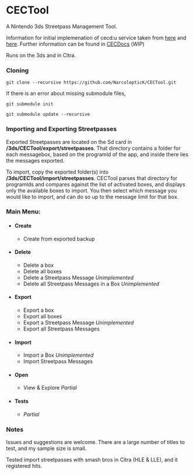 # CECTool
A Nintendo 3ds Streetpass Management Tool.

Information for initial implemenation of cecd:u service taken from [here](https://www.3dbrew.org/wiki/CECD_Services) and [here](https://gist.github.com/wwylele/29a8caa6f5e5a7d88a00bedae90472ed). Further information can be found in [CECDocs](https://github.com/NarcolepticK/CECDocs) (*WIP*)

Runs on the 3ds and in Citra.

### Cloning
`git clone --recursive https://github.com/NarcolepticK/CECTool.git`

If there is an error about missing submodule files,

`git submodule init`

`git submodule update --recursive`

### Importing and Exporting Streetpasses
Exported Streetpasses are located on the Sd card in **/3ds/CECTool/export/streetpasses**. That directory contains a folder for each messagebox, based on the programId of the app, and inside there lies the messages exported.

To import, copy the exported folder(s) into **/3ds/CECTool/import/streetpasses**. CECTool parses that directory for programIds and compares against the list of activated boxes, and displays only the available boxes to import. You then select which message you would like to import, and can do so up to the message limit for that box.

### Main Menu:
- #### Create
  - Create from exported backup
- #### Delete
  - Delete a box
  - Delete all boxes
  - Delete a Streetpass Message *Unimplemented*
  - Delete all Streetpass Messages in a Box *Unimplemented*
- #### Export
  - Export a box
  - Export all boxes
  - Export a Streetpass Message *Unimplemented*
  - Export all Streetpass Messages
- #### Import
  - Import a Box *Unimplemented*
  - Import Streetpass Messages
- #### Open
  - View & Explore *Partial*
- #### Tests
  - *Partial*

### Notes
Issues and suggestions are welcome. There are a large number of titles to test, and my sample size is small.

Tested import streetpasses with smash bros in Citra (HLE & LLE), and it registered hits.
